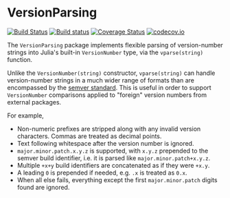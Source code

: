# VersionParsing

[![Build Status](https://travis-ci.org/stevengj/VersionParsing.jl.svg?branch=master)](https://travis-ci.org/stevengj/VersionParsing.jl)
[![Build status](https://ci.appveyor.com/api/projects/status/ae5feyhjn609p7ec?svg=true)](https://ci.appveyor.com/project/StevenGJohnson/versionparsing-jl)
[![Coverage Status](https://coveralls.io/repos/stevengj/VersionParsing.jl/badge.svg?branch=master&service=github)](https://coveralls.io/github/stevengj/VersionParsing.jl?branch=master)
[![codecov.io](http://codecov.io/github/stevengj/VersionParsing.jl/coverage.svg?branch=master)](http://codecov.io/github/stevengj/VersionParsing.jl?branch=master)

The `VersionParsing` package implements flexible parsing of
version-number strings into Julia's built-in `VersionNumber` type, via
the `vparse(string)` function.

Unlike the `VersionNumber(string)` constructor, `vparse(string)` can
handle version-number strings in a much wider range of formats than
are encompassed by the [semver standard](https://semver.org/).  This
is useful in order to support `VersionNumber` comparisons applied
to "foreign" version numbers from external packages.

For example,

* Non-numeric prefixes are stripped along with any invalid version characters.
  Commas are treated as decimal points.
* Text following whitespace after the version number is ignored.
* `major.minor.patch.x.y.z` is supported, with `x.y.z` prepended to the
  semver build identifier, i.e. it is parsed like `major.minor.patch+x.y.z`.
* Multiple `+x+y` build identifiers are concatenated as if they were `+x.y`.
* A leading `0` is prepended if needed, e.g. `.x` is treated as `0.x`.
* When all else fails, everything except the first `major.minor.patch`
  digits found are ignored.
